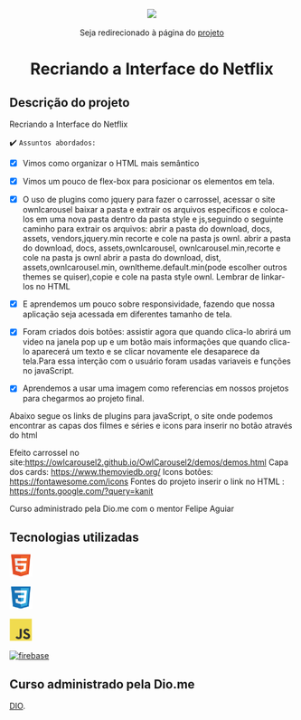 <p align="center">
    <img width="700" src="https://user-images.githubusercontent.com/102911341/225007833-0432ff27-0589-40e1-872b-adc7b5eb1774.png">
</p>

<p align="center">Seja redirecionado à página do 
<a href="https://idyllic-marzipan-e226eb.netlify.app/ " target="_blank">projeto</a></p>


<p> <h1 align="center">Recriando a Interface do Netflix</h1></p>

## Descrição do projeto 

<p align="justify">
 
 Recriando a Interface do Netflix

 :heavy_check_mark: `Assuntos abordados:`

- [x] Vimos como organizar o HTML mais semântico

- [x] Vimos um pouco de flex-box para posicionar os elementos em tela.

- [x] O uso de plugins como jquery para fazer o carrossel, acessar o site ownlcarousel baixar a pasta e extrair os arquivos especificos e coloca-los em uma nova pasta dentro da pasta style e js,seguindo o seguinte caminho para extrair os arquivos: 
abrir a pasta do download, docs, assets, vendors,jquery.min recorte e cole na pasta js ownl.
abrir a pasta do download, docs, assets,ownlcarousel, ownlcarousel.min,recorte e cole na pasta js ownl
abrir a pasta do download, dist, assets,ownlcarousel.min, ownltheme.default.min(pode escolher outros themes se quiser),copie e cole na pasta style ownl.
Lembrar de linkar-los no HTML

- [x] E aprendemos um pouco sobre responsividade, fazendo que nossa aplicação seja acessada em diferentes tamanho de tela.

- [x] Foram criados dois botões: assistir agora que quando clica-lo abrirá um video na janela pop up e um botão mais informações que quando clica-lo aparecerá um texto e se clicar novamente ele desaparece da tela.Para essa interção com o usuário foram usadas variaveis e funções no javaScript.

- [x] Aprendemos a usar uma imagem como referencias em nossos projetos para chegarmos ao projeto final.

Abaixo segue os links de plugins para javaScript, o site onde podemos encontrar as capas dos filmes e séries e icons para inserir no botão através do html

Efeito carrossel no site:https://owlcarousel2.github.io/OwlCarousel2/demos/demos.html
Capa dos cards: https://www.themoviedb.org/
Icons botões: https://fontawesome.com/icons
Fontes do projeto inserir o link no HTML : https://fonts.google.com/?query=kanit

Curso administrado pela Dio.me com o mentor Felipe Aguiar

</p>

###

## Tecnologias utilizadas

<a href="#" target="_blank"> <img src="https://raw.githubusercontent.com/devicons/devicon/master/icons/html5/html5-original.svg" alt="html" width="40" height="40"/> </a> 

<a href="#" target="_blank"> <img src="https://raw.githubusercontent.com/devicons/devicon/master/icons/css3/css3-original.svg" alt="css" width="40" height="40"/> </a> 

<a href="#" target="_blank"> <img src="https://raw.githubusercontent.com/devicons/devicon/master/icons/javascript/javascript-original.svg" alt="css" width="40" height="40"/> </a> 

<a href="#" target="_blank"> <img src="https://camo.githubusercontent.com/ee5225ba7c4338f1a1c10121ec32c396e1a4a2f5b0b58b6afd6d5c56ff5d6196/68747470733a2f2f63646e2e6a7364656c6976722e6e65742f67682f64657669636f6e732f64657669636f6e2f69636f6e732f7673636f64652f7673636f64652d6f726967696e616c2d776f72646d61726b2e737667" alt="firebase" width="40" height="40"/> </a>

###


## Curso administrado pela Dio.me

 [DIO](https://www.dio.me/).












